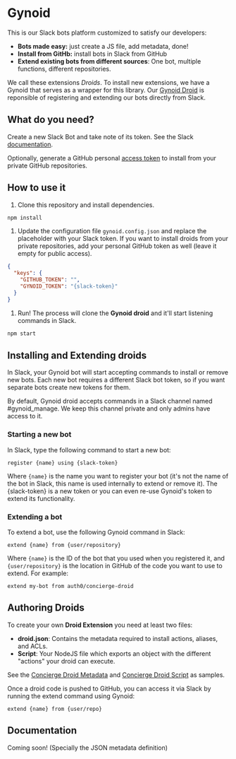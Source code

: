 # Gynoid

This is our Slack bots platform customized to satisfy our developers:

- **Bots made easy:** just create a JS file, add metadata, done!
- **Install from GitHb:** install bots in Slack from GitHub
- **Extend existing bots from different sources**: One bot, multiple functions, different repositories.

We call these extensions _Droids_. To install new extensions, we have a Gynoid that serves as a wrapper for this library. Our [Gynoid Droid](https://github.com/auth0/gynoid-droid) is reponsible of registering and extending our bots directly from Slack.

## What do you need?

Create a new Slack Bot and take note of its token. See the Slack [documentation](https://api.slack.com/bot-users#how_do_i_create_custom_bot_users_for_my_team).

Optionally, generate a GitHub personal [access token](https://help.github.com/articles/creating-an-access-token-for-command-line-use/) to install from your private GitHub repositories.

## How to use it

1. Clone this repository and install dependencies.

  ```sh
  npm install
  ```

1. Update the configuration file `gynoid.config.json` and replace the placeholder with your Slack token. If you want to install droids from your private repositories, add your personal GitHub token as well (leave it empty for public access).

  ```json
  {
    "keys": {
      "GITHUB_TOKEN": "",
      "GYNOID_TOKEN": "{slack-token}"
    }
  }
  ```

1. Run! The process will clone the **Gynoid droid** and it'll start listening commands in Slack.

  ```sh
  npm start
  ```

## Installing and Extending droids

In Slack, your Gynoid bot will start accepting commands to install or remove new bots. Each new bot requires a different Slack bot token, so if you want separate bots create new tokens for them.

By default, Gynoid droid accepts commands in a Slack channel named #gynoid_manage. We keep this channel private and only admins have access to it.

### Starting a new bot

In Slack, type the following command to start a new bot:

```
register {name} using {slack-token}
```

Where `{name}` is the name you want to register your bot (it's not the name of the bot in Slack, this name is used internally to extend or remove it). The {slack-token} is a new token or you can even re-use Gynoid's token to extend its functionality.

### Extending a bot

To extend a bot, use the following Gynoid command in Slack:

```
extend {name} from {user/repository}
```

Where `{name}` is the ID of the bot that you used when you registered it, and `{user/repository}` is the location in GitHub of the code you want to use to extend. For example:

```
extend my-bot from auth0/concierge-droid
```

## Authoring Droids

To create your own **Droid Extension** you need at least two files:

- **droid.json**: Contains the metadata required to install actions, aliases, and ACLs.
- **Script**: Your NodeJS file which exports an object with the different "actions" your droid can execute.

See the [Concierge Droid Metadata](https://github.com/auth0/concierge-droid/blob/master/droid.json) and [Concierge Droid Script](https://github.com/auth0/concierge-droid/blob/master/index.js) as samples.

Once a droid code is pushed to GitHub, you can access it via Slack by running the extend command using Gynoid:

```
extend {name} from {user/repo}
```

## Documentation

Coming soon! (Specially the JSON metadata definition)
